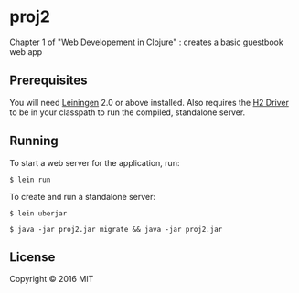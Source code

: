 # proj2

Chapter 1 of "Web Developement in Clojure" : creates a basic guestbook web app

## Prerequisites

You will need [Leiningen][1] 2.0 or above installed. Also requires the [H2 Driver][2] to be in your classpath to run the compiled, standalone server.

[1]: https://github.com/technomancy/leiningen

[2]: http://www.h2database.com/html/main.html

## Running

To start a web server for the application, run:

    $ lein run

To create and run a standalone server:

    $ lein uberjar

    $ java -jar proj2.jar migrate && java -jar proj2.jar

## License

Copyright © 2016 MIT
